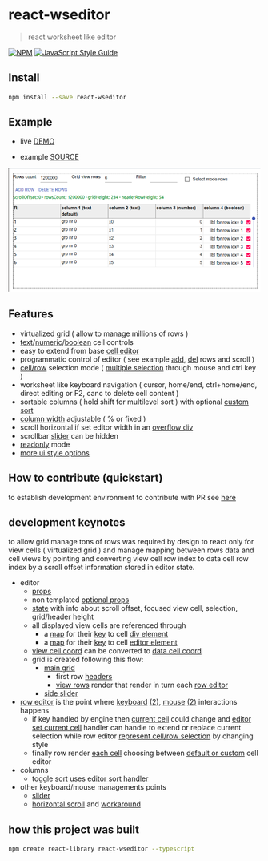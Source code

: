 # react-wseditor

> react worksheet like editor

[![NPM](https://img.shields.io/npm/v/react-wseditor.svg)](https://www.npmjs.com/package/react-wseditor) [![JavaScript Style Guide](https://img.shields.io/badge/code_style-standard-brightgreen.svg)](https://standardjs.com)

## Install

```bash
npm install --save react-wseditor
```

## Example

- live [DEMO](https://codesandbox.io/s/github/devel0/react-wseditor-demo/tree/62b3c059ef2b76a1d040a312cce1813b253f9f93/test01)

- example [SOURCE](https://github.com/devel0/react-wseditor-demo/tree/master/test01)

![](doc/react-wseditor-example.png)

## Features

- virtualized grid ( allow to manage millions of rows )
- [text][1]/[numeric][2]/[boolean][3] cell controls
- easy to extend from base [cell editor][4]
- programmatic control of editor ( see example [add][5], [del][6] rows and scroll )
- [cell/row][7] selection mode ( [multiple selection][8] through mouse and ctrl key )
- worksheet like keyboard navigation ( cursor, home/end, ctrl+home/end, direct editing or F2, canc to delete cell content )
- sortable columns ( hold shift for multilevel sort ) with optional [custom sort][9]
- [column width][10] adjustable ( % or fixed )
- scroll horizontal if set editor width in an [overflow div][11]
- scrollbar [slider][12] can be hidden
- [readonly][13] mode
- [more ui style options](https://github.com/devel0/react-wseditor/blob/master/src/WSEditorDefaultProps.tsx)

[1]: https://github.com/devel0/react-wseditor/blob/master/src/WSEditorCellEditorText.tsx
[2]: https://github.com/devel0/react-wseditor/blob/master/src/WSEditorCellEditorNumber.tsx
[3]: https://github.com/devel0/react-wseditor/blob/master/src/WSEditorCellEditorBoolean.tsx
[4]: https://github.com/devel0/react-wseditor/blob/master/src/WSEditorCellEditor.tsx
[5]: https://github.com/devel0/react-wseditor-demo/blob/444c9d8399e220771175a6a2f679a6bd22253657/test02-dev/src/App.tsx#L249
[6]: https://github.com/devel0/react-wseditor-demo/blob/444c9d8399e220771175a6a2f679a6bd22253657/test02-dev/src/App.tsx#L257
[7]: https://github.com/devel0/react-wseditor-demo/blob/444c9d8399e220771175a6a2f679a6bd22253657/test02-dev/src/App.tsx#L269
[8]: https://github.com/devel0/react-wseditor-demo/blob/444c9d8399e220771175a6a2f679a6bd22253657/test02-dev/src/App.tsx#L270
[9]: https://github.com/devel0/react-wseditor-demo/blob/444c9d8399e220771175a6a2f679a6bd22253657/test02-dev/src/App.tsx#L62
[10]: https://github.com/devel0/react-wseditor-demo/blob/444c9d8399e220771175a6a2f679a6bd22253657/test02-dev/src/App.tsx#L61
[11]: https://github.com/devel0/react-wseditor-demo/blob/444c9d8399e220771175a6a2f679a6bd22253657/test02-dev/src/App.tsx#L272
[12]: https://github.com/devel0/react-wseditor/blob/37442b34654cb0b11f6a9c7b6d561b165686d577/src/WSEditorDefaultProps.tsx#L40
[13]: https://github.com/devel0/react-wseditor/blob/37442b34654cb0b11f6a9c7b6d561b165686d577/src/WSEditorDefaultProps.tsx#L32

## How to contribute (quickstart)

to establish development environment to contribute with PR see [here](https://github.com/devel0/react-wseditor-demo/blob/master/test01-dev/README.md#how-to-contribute-quickstart)

## development keynotes

to allow grid manage tons of rows was required by design to react only for view cells ( virtualized grid ) and manage mapping between rows data and cell views by pointing and converting view cell row index to data cell row index by a scroll offset information stored in editor state.

- editor
    - [props][100]
    - non templated [optional props][101]
    - [state][102] with info about scroll offset, focused view cell, selection, grid/header height
    - all displayed view cells are referenced through
        - a [map][103] for their [key][104] to cell [div element][108]
        - a [map][107] for their [key][104] to cell [editor element][109]
    - [view cell coord][105] can be converted to [data cell coord][106]
    - grid is created following this flow:
        - [main grid][110]
            - first row [headers][112]
            - [view rows][113] render that render in turn each [row editor][114]
        - [side slider][111]
- [row editor][115] is the point where [keyboard][116] [(2)][117], [mouse][118] [(2)][119] interactions happens
    - if key handled by engine then [current cell][124] could change and [editor set current cell][125] handler can handle to extend or replace current selection while row editor [represent cell/row selection][126] by changing style
    - finally row render [each cell][120] choosing between [default or custom][121] cell editor
- columns
    - toggle [sort][122] uses [editor sort handler][123]
- other keyboard/mouse managements points
    - [slider][127]
    - [horizontal scroll][128] and [workaround][129]

[100]: https://github.com/devel0/react-wseditor/blob/0721ca0e93e47215ea60b5d9c948fcdf79e156e0/src/WSEditorProps.tsx#L6
[101]: https://github.com/devel0/react-wseditor/blob/37442b34654cb0b11f6a9c7b6d561b165686d577/src/WSEditorDefaultProps.tsx#L4
[102]: https://github.com/devel0/react-wseditor/blob/16470e71bc7e0623cb020518ae7c0cee06322e36/src/WSEditor.tsx#L37
[103]: https://github.com/devel0/react-wseditor/blob/16470e71bc7e0623cb020518ae7c0cee06322e36/src/WSEditor.tsx#L49
[104]: https://github.com/devel0/react-wseditor/blob/49dfba2aa0927cdcd25a96ecd90568bba259e1c6/src/WSEditorViewCellCoord.tsx#L18
[105]: https://github.com/devel0/react-wseditor/blob/49dfba2aa0927cdcd25a96ecd90568bba259e1c6/src/WSEditorViewCellCoord.tsx#L16
[106]: https://github.com/devel0/react-wseditor/blob/d33c9cb0d8402aca0002b411fbe3910f5d6484cf/src/WSEditorCellCoord.tsx#L15
[107]: https://github.com/devel0/react-wseditor/blob/16470e71bc7e0623cb020518ae7c0cee06322e36/src/WSEditor.tsx#L61
[108]: https://github.com/devel0/react-wseditor/blob/37442b34654cb0b11f6a9c7b6d561b165686d577/src/WSEditorRow.tsx#L169
[109]: https://github.com/devel0/react-wseditor/blob/49dfba2aa0927cdcd25a96ecd90568bba259e1c6/src/WSEditorCellEditor.tsx#L26
[110]: https://github.com/devel0/react-wseditor/blob/16470e71bc7e0623cb020518ae7c0cee06322e36/src/WSEditor.tsx#L413-L441
[111]: https://github.com/devel0/react-wseditor/blob/16470e71bc7e0623cb020518ae7c0cee06322e36/src/WSEditor.tsx#L442-L485
[112]: https://github.com/devel0/react-wseditor/blob/16470e71bc7e0623cb020518ae7c0cee06322e36/src/WSEditor.tsx#L430-L435
[113]: https://github.com/devel0/react-wseditor/blob/16470e71bc7e0623cb020518ae7c0cee06322e36/src/WSEditor.tsx#L339
[114]: https://github.com/devel0/react-wseditor/blob/16470e71bc7e0623cb020518ae7c0cee06322e36/src/WSEditor.tsx#L349
[115]: https://github.com/devel0/react-wseditor/blob/37442b34654cb0b11f6a9c7b6d561b165686d577/src/WSEditorRow.tsx#L16
[116]: https://github.com/devel0/react-wseditor/blob/37442b34654cb0b11f6a9c7b6d561b165686d577/src/WSEditorRow.tsx#L33
[117]: https://github.com/devel0/react-wseditor/blob/37442b34654cb0b11f6a9c7b6d561b165686d577/src/WSEditorRow.tsx#L123
[118]: https://github.com/devel0/react-wseditor/blob/37442b34654cb0b11f6a9c7b6d561b165686d577/src/WSEditorRow.tsx#L22
[119]: https://github.com/devel0/react-wseditor/blob/37442b34654cb0b11f6a9c7b6d561b165686d577/src/WSEditorRow.tsx#L133
[120]: https://github.com/devel0/react-wseditor/blob/37442b34654cb0b11f6a9c7b6d561b165686d577/src/WSEditorRow.tsx#L147
[121]: https://github.com/devel0/react-wseditor/blob/37442b34654cb0b11f6a9c7b6d561b165686d577/src/WSEditorRow.tsx#L171-L181
[122]: https://github.com/devel0/react-wseditor/blob/37442b34654cb0b11f6a9c7b6d561b165686d577/src/WSEditorColumnHeader.tsx#L28
[123]: https://github.com/devel0/react-wseditor/blob/16470e71bc7e0623cb020518ae7c0cee06322e36/src/WSEditor.tsx#L220
[124]: https://github.com/devel0/react-wseditor/blob/37442b34654cb0b11f6a9c7b6d561b165686d577/src/WSEditorRow.tsx#L109
[125]: https://github.com/devel0/react-wseditor/blob/16470e71bc7e0623cb020518ae7c0cee06322e36/src/WSEditor.tsx#L156
[126]: https://github.com/devel0/react-wseditor/blob/37442b34654cb0b11f6a9c7b6d561b165686d577/src/WSEditorRow.tsx#L166
[127]: https://github.com/devel0/react-wseditor/blob/16470e71bc7e0623cb020518ae7c0cee06322e36/src/WSEditor.tsx#L454-L475
[128]: https://github.com/devel0/react-wseditor/blob/37442b34654cb0b11f6a9c7b6d561b165686d577/src/WSEditorRow.tsx#L25
[129]: https://github.com/devel0/react-wseditor/blob/37442b34654cb0b11f6a9c7b6d561b165686d577/src/WSEditorRow.tsx#L112

## how this project was built

```sh
npm create react-library react-wseditor --typescript
```
